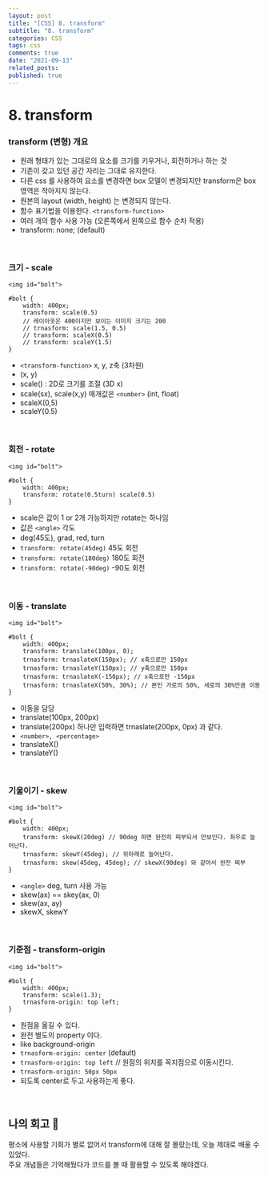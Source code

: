 ```yaml
---
layout: post
title: "[CSS] 8. transform"
subtitle: "8. transform"
categories: CSS
tags: css
comments: true
date: "2021-09-13"
related_posts:
published: true
---
```


# 8. transform

### transform (변형) 개요

- 원래 형태가 있는 그대로의 요소를 크기를 키우거나, 회전하거나 하는 것
- 기존이 갖고 있던 공간 자리는 그대로 유지한다.
- 다른 css 를 사용하여 요소를 변경하면 box 모델이 변경되지만 transform은 box 영역은 작아지지 않는다.
- 원본의 layout (width, height) 는 변경되지 않는다.
- 함수 표기법을 이용한다. `<transform-function>` 
- 여러 개의 함수 사용 가능 (오른쪽에서 왼쪽으로 함수 순차 적용)
- transform: none; (default)


<br>

### 크기 - scale

```
<img id="bolt">

#bolt {
    width: 400px;
    transform: scale(0.5)
    // 레이아웃은 400이지만 보이는 이미지 크기는 200
    // trnasform: scale(1.5, 0.5)
    // transform: scaleX(0.5)
    // transform: scaleY(1.5)
}
```

- `<transform-function>` x, y, z축 (3차원)
- (x, y)
- scale() : 2D로 크기를 조절 (3D x)
- scale(sx), scale(x,y) 매개값은 `<number>` (int, float)
- scaleX(0,5)
- scaleY(0.5)


<br>


### 회전 - rotate

```
<img id="bolt">

#bolt {
    width: 400px;
    transform: rotate(0.5turn) scale(0.5)
}
```


- scale은 값이 1 or 2개 가능하지만 rotate는 하나임
- 값은 `<angle>` 각도
- deg(45도), grad, red, turn
- `transform: rotate(45deg)` 45도 회전
- `transform: rotate(180deg)` 180도 회전
- `transform: rotate(-90deg)` -90도 회전

<br>

### 이동 - translate

```
<img id="bolt">

#bolt {
    width: 400px;
    transform: translate(100px, 0);
    trnasform: trnaslateX(150px); // x축으로만 150px
    trnasform: trnaslateY(150px); // y축으로만 150px
    trnasform: trnaslateX(-150px); // x축으로만 -150px
    trnasform: trnaslateX(50%, 30%); // 본인 가로의 50%, 세로의 30%만큼 이동
}
```


- 이동을 담당
- translate(100px, 200px)
- translate(200px) 하나만 입력하면 trnaslate(200px, 0px) 과 같다.
- `<number>, <percentage>`
- translateX()
- translateY()

<br>

### 기울이기 - skew

```
<img id="bolt">

#bolt {
    width: 400px;
    transform: skewX(20deg) // 90deg 하면 완전히 찌부되서 안보인다. 좌우로 늘어난다.
    trnasform: skewY(45deg); // 위아래로 늘어난다.
    trnasform: skew(45deg, 45deg); // skewX(90deg) 와 같아서 완전 찌부
}
```


- `<angle>` deg, turn 사용 가능
- skew(ax) == skey(ax, 0)
- skew(ax, ay)
- skewX, skewY


<br>

### 기준점 - transform-origin

```
<img id="bolt">

#bolt {
    width: 400px;
    transform: scale(1.3);
    trnasform-origin: top left;
}
```


- 원점을 옮길 수 있다.
- 완전 별도의 property 이다. 
- like background-origin
- `trnasform-origin: center` (default)
- `trnasform-origin: top left` // 원점의 위치를 꼭지점으로 이동시킨다.
- `trnasform-origin: 50px 50px`
- 되도록 center로 두고 사용하는게 좋다.

<br>


## 나의 회고 🤫

평소에 사용할 기회가 별로 없어서 transform에 대해 잘 몰랐는데, 오늘 제대로 배울 수 있었다.<br>
주요 개념들은 기억해뒀다가 코드를 볼 때 활용할 수 있도록 해야겠다.